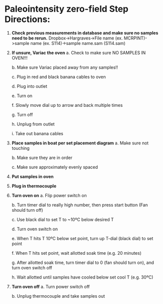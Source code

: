 # Paleointensity zero-field Step Directions:

1. **Check previous measurements in database and make sure no samples need to be rerun.**
   Dropbox->Hargraves->File name (ex. MCRPINT)->sample name (ex. S114)->sample name.sam (S114.sam)

2. **If unsure, Variac the oven**
   a. Check to make sure NO SAMPLES IN OVEN!!!
   
   b. Make sure Variac placed away from any samples!!
   
   c. Plug in red and black banana cables to oven
   
   d. Plug into outlet
   
   e. Turn on

   f. Slowly move dial up to arrow and back multiple times
   
   g. Turn off
   
   h. Unplug from outlet
   
   i. Take out banana cables
   
3. **Place samples in boat per set placement diagram**
   a. Make sure not touching
   
   b. Make sure they are in order

   c. Make sure approximately evenly spaced
   
4. **Put samples in oven**
5. **Plug in thermocouple**
6. **Turn oven on**
   a. Flip power switch on
   
   b. Turn timer dial to really high number, then press start button (Fan should turn off)
   
   c. Use black dial to set T to ~10ºC below desired T
   
   d. Turn oven switch on
   
   e. When T hits T 10ºC below set point, turn up T-dial (black dial) to set point
   
   f. When T hits set point, wait allotted soak time (e.g. 20 minutes)
   
   g. After allotted soak time, turn timer dial to 0 (fan should turn on), and turn oven switch off
   
   h. Wait allotted until samples have cooled below set cool T (e.g. 30ºC)
   
7. **Turn oven off**
   a. Turn power switch off
   
   b. Unplug thermocouple and take samples out